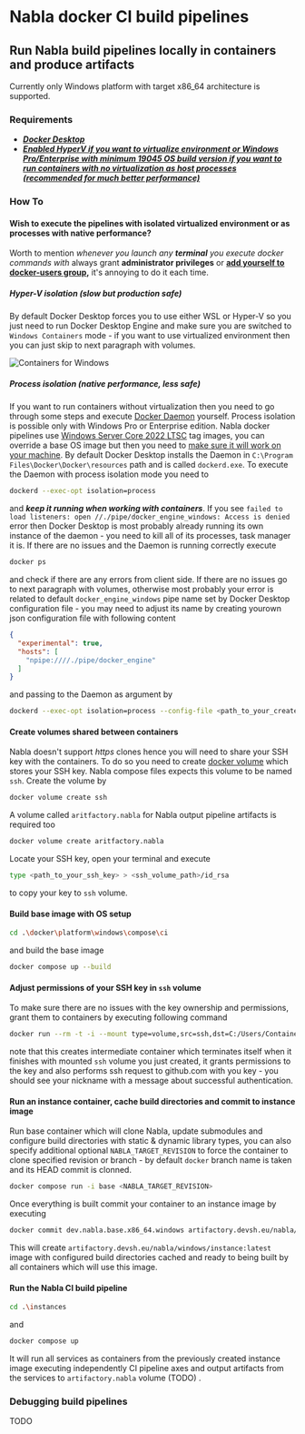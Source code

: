 # Nabla docker CI build pipelines

## Run Nabla build pipelines locally in containers and produce artifacts

Currently only Windows platform with target x86_64 architecture is supported.

### Requirements

- [***Docker Desktop***](https://www.docker.com/products/docker-desktop/)
- [***Enabled HyperV if you want to virtualize environment or Windows Pro/Enterprise with minimum 19045 OS build version if you want to run containers with no virtualization as host processes (recommended for much better performance)***](https://docs.docker.com/desktop/install/windows-install/#system-requirements)

### How To

#### Wish to execute the pipelines with isolated virtualized environment or as processes with native performance?

Worth to mention *whenever you launch any **terminal** you execute docker commands with* always grant **administrator privileges** or **[add yourself to docker-users group](https://stackoverflow.com/a/67831886),** it's annoying to do it each time.

##### Hyper-V isolation (slow but production safe)

By default Docker Desktop forces you to use either WSL or Hyper-V so you just need to run Docker Desktop Engine and make sure you are switched to `Windows Containers` mode - if you want to use virtualized environment then you can just skip to next paragraph with volumes.

![Containers for Windows](https://user-images.githubusercontent.com/65064509/152947300-affca592-35a7-4e4c-a7fc-2055ce1ba528.png)

##### Process isolation (native performance, less safe)

If you want to run containers without virtualization then you need to go through some steps and execute [Docker Daemon](https://docs.docker.com/config/daemon/) yourself. Process isolation is possible only with Windows Pro or Enterprise edition. Nabla docker pipelines use [Windows Server Core 2022 LTSC](https://hub.docker.com/_/microsoft-windows-servercore) tag images, you can override a base OS image but then you need to [make sure it will work on your machine](https://learn.microsoft.com/en-us/virtualization/windowscontainers/deploy-containers/version-compatibility?tabs=windows-server-2022%2Cwindows-11). By default Docker Desktop installs the Daemon in `C:\Program Files\Docker\Docker\resources` path and is called `dockerd.exe`. To execute the Daemon with process isolation mode you need to 

```bash
dockerd --exec-opt isolation=process
```

and ***keep it running when working with containers***. If you see `failed to load listeners: open //./pipe/docker_engine_windows: Access is denied` error then Docker Desktop is most probably already running its own instance of the daemon - you need to kill all of its processes, task manager it is. If there are no issues and the Daemon is running correctly execute

```bash
docker ps
```

and check if there are any errors from client side. If there are no issues go to next paragraph with volumes, otherwise most probably your error is related to default `docker_engine_windows` pipe name set by Docker Desktop configuration file - you may need to adjust its name by creating yourown json configuration file with following content

```json
{
  "experimental": true,
  "hosts": [
    "npipe:////./pipe/docker_engine"
  ]
}
```

and passing to the Daemon as argument by

```bash
dockerd --exec-opt isolation=process --config-file <path_to_your_created_json_config>
```

#### Create volumes shared between containers

Nabla doesn't support *https* clones hence you will need to share your SSH key with the containers. To do so you need to create [docker volume](https://docs.docker.com/storage/volumes/) which stores your SSH key. Nabla compose files expects this volume to be named `ssh`. Create the volume by

```bash
docker volume create ssh
```

A volume called `aritfactory.nabla` for Nabla output pipeline artifacts is required too

```bash
docker volume create aritfactory.nabla
```

Locate your SSH key, open your terminal and execute

```bash
type <path_to_your_ssh_key> > <ssh_volume_path>/id_rsa
```

to copy your key to `ssh` volume.

#### Build base image with OS setup

```bash
cd .\docker\platform\windows\compose\ci
```

and build the base image

```bash
docker compose up --build
```

#### Adjust permissions of your SSH key in `ssh` volume

To make sure there are no issues with the key ownership and permissions, grant them to containers by executing following command

```bash
docker run --rm -t -i --mount type=volume,src=ssh,dst=C:/Users/ContainerAdministrator/.ssh --mount type=volume,src=nabla,dst=C:/Users/ContainerAdministrator/Nabla artifactory.devsh.eu/nabla/windows/base icacls.exe C:/Users/ContainerAdministrator/.ssh/id_rsa /reset; icacls.exe C:/Users/ContainerAdministrator/.ssh/id_rsa /GRANT:R 'ContainerAdministrator:(R)'; icacls.exe C:/Users/ContainerAdministrator/.ssh/id_rsa /inheritance:r; ssh -T git@github.com
```

note that this creates intermediate container which terminates itself when it finishes with mounted `ssh` volume you just created, it grants permissions to the key and also performs ssh request to github.com with you key - you should see your nickname with a message about successful authentication.

#### Run an instance container, cache build directories and commit to instance image

Run base container which will clone Nabla, update submodules and configure build directories with static & dynamic library types, you can also specify additional optional `NABLA_TARGET_REVISION` to force the container to clone specified revision or branch - by default `docker` branch name is taken and its HEAD commit is clonned.

```bash
docker compose run -i base <NABLA_TARGET_REVISION>
```

Once everything is built commit your container to an instance image by executing

```bash
docker commit dev.nabla.base.x86_64.windows artifactory.devsh.eu/nabla/windows/instance:latest
```

This will create `artifactory.devsh.eu/nabla/windows/instance:latest` image with configured build directories cached and ready to being built by all containers which will use this image.

#### Run the Nabla CI build pipeline

```bash
cd .\instances
```

and

```bash
docker compose up
```

It will run all services as containers from the previously created instance image executing independently CI pipeline axes and output artifacts from the services to `artifactory.nabla` volume (TODO) .

### Debugging build pipelines

TODO
